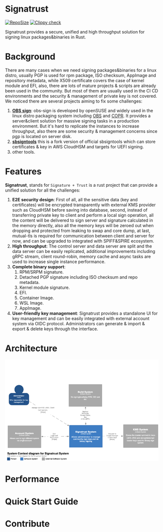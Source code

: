 # Signatrust
[![RepoSize](https://img.shields.io/github/repo-size/TommyLike/signatrust)](https://github.com/volcano-sh/volcano)
[![Clippy check](https://github.com/TommyLike/signatrust/actions/workflows/build.yml/badge.svg)](https://github.com/TommyLike/signatrust/actions/workflows/build.yml)

Signatrust provides a secure, unified and high throughput solution for signing linux packages&binaries in Rust.
# Background
There are many cases when we need signing packages&binaries for a linux distro, usually PGP is used for rpm package, 
ISO checksum, AppImage and repository metadata, while X509 certificate covers the case of kernel module and EFI, 
also, there are lots of mature projects & scripts are already been used in the community. But most of them are usually 
used in the CI CD environments and the security & management of private key is not covered.
We noticed there are several projects aiming to fix some challenges:
1. [**OBS sign**](https://github.com/openSUSE/obs-sign): obs-sign is developed by openSUSE and widely used in the linux distro 
   packaging system including [OBS](https://build.opensuse.org/) and [COPR](https://copr.fedorainfracloud.org/). It
   provides a server&client solution for massive signing tasks in a production environment. But it's hard to replicate the
   instances to increase throughput, also there are some security & management concerns since pgp is located on server disk.
2. [**sbsigntools**](https://github.com/phrack/sbsigntools) this is a fork version of official sbsigntools which can store
    certificates & key in AWS CloudHSM and targets for UEFI signing.
3. other tools.

# Features
**Signatrust**, stands for `Signature + Trust` is a rust project that can provide a unified solution for all the challenges:
 
1. **E2E security design**: First of all, all the sensitive data (key and certificates) will be encrypted transparently with 
   external KMS provider such as CloudHSM before saving into database, second, instead of transferring private key to client
   and perform a local sign operation, all the content will be delivered to sign server and signature calculated in the memory
   directly, also all the memory keys will be zeroed out when dropping and protected from leaking to swap and core dump, at last,
   mutual-tls is required for communication between client and server for now, and can be upgraded to integrated with SPIFF&SPIRE
   ecosystem.
2. **High throughput**: The control server and data server are split and the data server can be easily replicated, additional
   improvements including gRPC stream, client round-robin, memory cache and async tasks are used to increase single instance 
   performance.
3. **Complete binary support**:
   1. RPM/SRPM signature.
   2. Detached PGP signature including ISO checksum and repo metadata.
   3. Kernel module signature.
   4. EFI.
   5. Container Image.
   6. WSL Image.
   7. AppImage.
4. **User-friendly key management**: Signatrust provides a standalone UI for key management and can be easily integrated with
   external account system via OIDC protocol. Administrators can generate & import & export & delete keys through the interface.

# Architecture
![System Context](./docs/images/System%20Context.png)
# Performance

# Quick Start Guide

# Contribute
